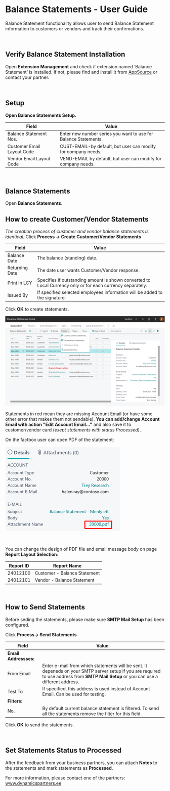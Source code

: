 ---
---
# Balance Statements - User Guide

Balance Statement functionality allows user to send Balance Statement information to customers or vendors and track their confirmations.

<br>

## Verify Balance Statement Installation
Open **Extension Management** and check if extension named ‘Balance Statement’ is installed. If not, please find and install it from <a href="https://appsource.microsoft.com/en-us/product/dynamics-365-business-central/PUBID.estonian_dynamics_partners%7CAID.balance-statements%7CPAPPID.2c6e9797-3574-4828-b075-ef340322f94c" target="_blank">AppSource</a> or contact your partner.

<br>


## Setup
**Open Balance Statements Setup.**

|Field|Value|
|-|-|
|Balance Statement Nos.|Enter new number series you want to use for Balance Statements.|
|Customer Email Layout Code|CUST-EMAIL-by default, but user can modify for company needs.|
|Vendor Email Layout Code|VEND-EMAIL by default, but user can modify for company needs.|
  
<br>

## Balance Statements 
Open **Balance Statements**.

## How to create Customer/Vendor Statements

_The creation process of customer and vendor balance statements is identical._
Click **Process -> Create Customer/Vendor Statements**

|Field|Value|
|-|-|
|Balance Date|The balance (standing) date.|
|Returning Date|The date user wants Customer/Vendor response.|
|Print In LCY|Specifies if outstanding amount is shown converted to Local Currency only or for each currency separately.|
|Issued By|If specified selected employees information will be added to the signature.|
 
Click **OK** to create statements.

![BalanceStatementList](BalanceStatementList.png)

Statements in red mean they are missing Account Email (or have some other error that makes them not sendable).
**You can add/change Account Email with action "Edit Account Email..."** and also save it to customer/vendor card (_exept statements with status Processed_).  

On the factbox user can open PDF of the statement:

![CustomerStatementFactbox](CustomerStatementFactbox.png)

<br>

You can change the design of PDF file and email message body on page **Report Layout Selection**:

|**Report ID**|**Report Name**|
|-|-|
|24012100|Customer - Balance Statement|
|24012101|Vendor - Balance Statement|

<br>

## How to Send Statements
Before seding the statements, please make sure **SMTP Mail Setup** has been configured.

Click **Process-> Send Statements**

|Field|Value|
|-|-|
|**Email Addressses:**||
|From Email|Enter e-mail from which statements will be sent. It depeneds on your SMTP server setup if you are required to use address from **SMTP Mail Setup** or you can use a different address.|
|Test To|If specified, this address is used instead of Account Email. Can be used for testing.|
|**Filters:**||
|No.|By default current balance statement is filtered. To send all the statements remove the filter for this field.|

Click **OK** to send the statements.

<br>

## Set Statements Status to Processed
After the feedback from your business partners, you can attach **Notes** to the statements and mark statements as **Processed**.

For more information, please contact one of the partners:  
<a href="http://www.dynamicspartners.ee/" target="_blank">www.dynamicspartners.ee</a>
